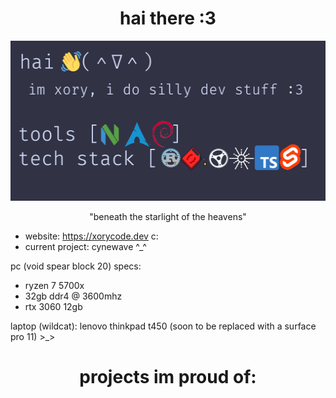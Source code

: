 <h1 align="center">hai there :3</h1> 
<p align="center" width="100%">
  <img src="https://raw.githubusercontent.com/xorydev/xorydev/main/banner.png" height="256" width="512" />
</p>
<p align="center">"beneath the starlight of the heavens"</p>

- website: https://xorycode.dev c:
- current project: cynewave ^_^

pc (void spear block 20) specs:
- ryzen 7 5700x
- 32gb ddr4 @ 3600mhz
- rtx 3060 12gb

laptop (wildcat): lenovo thinkpad t450 (soon to be replaced with a surface pro 11) >_>

<h1 align="center">projects im proud of:</h1>

<!--
**xorydev/xorydev** is a ✨ _special_ ✨ repository because its `README.md` (this file) appears on your GitHub profile.

Here are some ideas to get you started:

- 🔭 I’m currently working on ...
- 🌱 I’m currently learning ...
- 👯 I’m looking to collaborate on ...
- 🤔 I’m looking for help with ...
- 💬 Ask me about ...
- 📫 How to reach me: ...
- 😄 Pronouns: ...
- ⚡ Fun fact: ...
-->
